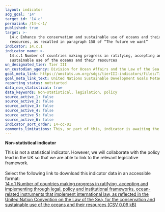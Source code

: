 ```yaml
---
layout: indicator
sdg_goal: '14'
target_id: '14.c'
permalink: /14-c-1/
published: true
target: >-
  14.c Enhance the conservation and sustainable use of oceans and their resources by implementing international law as reflected in the United Nations Convention on the Law of the Sea, which provides the legal framework for the conservation and sustainable use of oceans and their
  resources, as recalled in paragraph 158 of “The future we want”
indicator: 14.c.1
indicator_name: >-
  14.c.1 Number of countries making progress in ratifying, accepting and implementing through legal, policy and institutional frameworks, ocean-related instruments that implement international law, as reflected in the United Nation Convention on the Law of the Sea, for the conservation and
  sustainable use of the oceans and their resources
un_designated_tier: Tier III
un_custodian_agency: Division for Ocean Affairs and the Law of the Sea (UN-DOALOS), Food and Agriculture Organization (FAO), UN Environment (UNEP), International Labour Organization (ILO), other UN-Oceans agencies
goal_meta_link: https://unstats.un.org/sdgs/tierIII-indicators/files/Tier3-14-c-01.pdf
goal_meta_link_text: United Nations Sustainable Development Goals Metadata (PDF 4.0 MB)
reporting_status: notstarted
data_non_statistical: true
data_keywords: Non-statistical, legislation, policy
source_active_1: false
source_active_2: false
source_active_3: false
source_active_4: false
source_active_5: false
source_active_6: false
indicator_sort_order: 14-cc-01
comments_limitations: This, or part of this, indicator is awaiting the development of internationally established methodology and standards (classified by the UN as tier 3). Data follows the UN specification for this indicator. 
---
```

**Non-statistical indicator**               

This is not a statistical indicator. However, we will collaborate with the policy lead in the UK so that we are able to link to the relevant legislative framework.<br><br> Select the following link to download this indicator data in an accessible format:<br>[14.c.1 Number of countries making progress in ratifying, accepting and implementing through legal, policy and institutional frameworks, ocean-related instruments that implement international law, as reflected in the United Nation Convention on the Law of the Sea, for the conservation and sustainable use of the oceans and their resources (CSV 0.09 kB)](https://sustainabledevelopment-uk.github.io/sdg-data/data/14-c-1.csv)